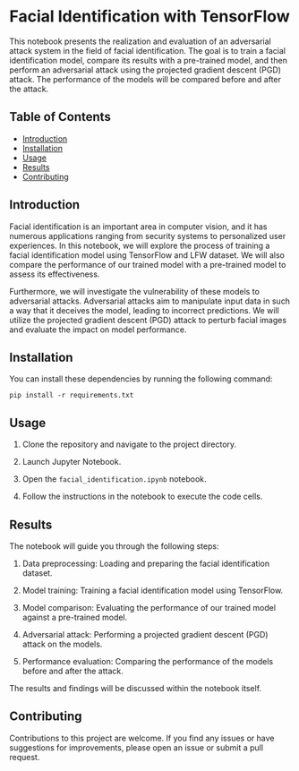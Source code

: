 # Facial Identification with TensorFlow

This notebook presents the realization and evaluation of an adversarial attack system in the field of facial identification. The goal is to train a facial identification model, compare its results with a pre-trained model, and then perform an adversarial attack using the projected gradient descent (PGD) attack. The performance of the models will be compared before and after the attack.

## Table of Contents

- [Introduction](#introduction)
- [Installation](#installation)
- [Usage](#usage)
- [Results](#results)
- [Contributing](#contributing)

## Introduction

Facial identification is an important area in computer vision, and it has numerous applications ranging from security systems to personalized user experiences. In this notebook, we will explore the process of training a facial identification model using TensorFlow and LFW dataset. We will also compare the performance of our trained model with a pre-trained model to assess its effectiveness.

Furthermore, we will investigate the vulnerability of these models to adversarial attacks. Adversarial attacks aim to manipulate input data in such a way that it deceives the model, leading to incorrect predictions. We will utilize the projected gradient descent (PGD) attack to perturb facial images and evaluate the impact on model performance.

## Installation

You can install these dependencies by running the following command:

```
pip install -r requirements.txt
```

## Usage

1. Clone the repository and navigate to the project directory.

2. Launch Jupyter Notebook.

3. Open the `facial_identification.ipynb` notebook.

4. Follow the instructions in the notebook to execute the code cells.

## Results

The notebook will guide you through the following steps:

1. Data preprocessing: Loading and preparing the facial identification dataset.

2. Model training: Training a facial identification model using TensorFlow.

3. Model comparison: Evaluating the performance of our trained model against a pre-trained model.

4. Adversarial attack: Performing a projected gradient descent (PGD) attack on the models.

5. Performance evaluation: Comparing the performance of the models before and after the attack.

The results and findings will be discussed within the notebook itself.

## Contributing

Contributions to this project are welcome. If you find any issues or have suggestions for improvements, please open an issue or submit a pull request.
